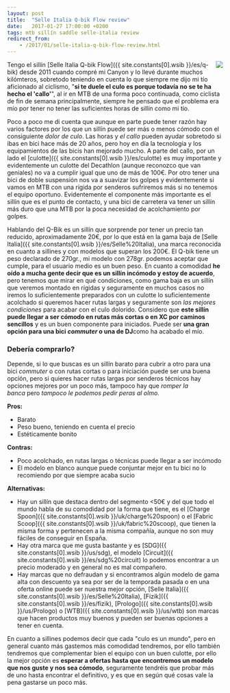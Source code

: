 ```yaml
---
layout: post
title:  "Selle Italia Q-bik Flow review"
date:   2017-01-27 17:00:00 +0200
tags: mtb sillín saddle selle-italia review
redirect_from:
    - /2017/01/selle-italia-q-bik-flow-review.html
---
```


<a href='{{ site.constants[0].wsib }}/es/q-bik'><img style="float: right;" src="https://1.bp.blogspot.com/-GJAHvSZvv0s/WIuxl2lqn4I/AAAAAAAAA7U/gbmjqmkbrXI-Rf1hMihihWnxrr40NzR1QCLcB/s320/selle%2Bitalia%2Bq-bik%2Bflow.jpg"></a>

Tengo el sillín [Selle Italia Q-bik Flow]({{ site.constants[0].wsib }}/es/q-bik) desde 2011 cuando compré mi Canyon y lo llevé durante muchos kilómteros, sobretodo teniendo en cuenta lo que siempre me dijo mi tío aficionado al ciclismo, "**si te duele el culo es porque todavía no se te ha hecho el 'callo'**", al ir en MTB de una forma poco continuada, como ciclista de fin de semana principalmente, siempre he pensado que el problema era mío por tener no tener las suficientes horas de sillín como mi tío.

Poco a poco me di cuenta que aunque en parte puede tener razón hay varios factores por los que un sillín puede ser más o menos cómodo con el consiguiente *dolor de culo*. Las horas y *el callo* pueden ayudar sobretodo si ibas en bici hace más de 20 años, pero hoy en día la tecnología y los equipamientos de las bicis han mejorado mucho. A parte del callo, por un lado el [culotte]({{ site.constants[0].wsib }}/es/culotte) es muy importante y evidentemente un culotte del Decathlon (aunque reconozco que van geniales) no va a cumplir igual que uno de más de 100€. Por otro tener una bici de doble suspensión nos va a suavizar los golpes y evidentemente si vamos en MTB con una rígida por senderos sufriremos más si no tenemos el equipo oportuno. Evidentemente el componente más importante es el sillín que es el punto de contacto, y una bici de carretera va tener un sillín más duro que una MTB por la poca necesidad de acolchamiento por golpes.

Hablando del Q-Bik es un sillín que sorprende por tener un precio tan reducido, aproximadamente 20€, por lo que está en la gama baja de [Selle Italia]({{ site.constants[0].wsib }}/es/Selle%20Italia), una marca reconocida en cuanto a sillines y con modelos que superan los 200€. El Q-bik tiene un peso declarado de 270gr., mi modelo con 278gr. podemos aceptar que cumple, para el usuario medio es un buen peso. En cuanto a comodidad **he oído a mucha gente decir que es un sillín incómodo y estoy de acuerdo**, pero tenemos que mirar en qué condiciones, como gama baja es un sillín que veremos montado en rígidas y seguramente en muchos casos no iremos lo suficientemente preparados con un culotte lo suficientemente acolchado si queremos hacer rutas largas y seguramente son *las mejores condiciones* para acabar con el culo dolorido. Considero que **este sillín puede llegar a ser cómodo en rutas más cortas o en XC por caminos sencillos** y es un buen componente para iniciados. Puede ser **una gran opción para una bici *commuter* o una de DJ**como ha acabado el mío.

### Debería comprarlo?

Depende, si lo que buscas es un sillín barato para cubrir a otro para una bici *commuter* o con rutas cortas o para iniciación puede ser una buena opción, pero si quieres hacer rutas largas por senderos técnicos hay opciones mejores por un poco más, tampoco hay que *romper la banca* pero *tampoco le podemos pedir peras al olmo*.

**Pros:**

- Barato
- Peso bueno, teniendo en cuenta el precio
- Estéticamente bonito

**Contras:**

- Poco acolchado, en rutas largas o técnicas puede llegar a ser incómodo
- El modelo en blanco aunque puede conjuntar mejor en tu bici no lo recomiendo por que siempre acaba sucio

**Alternativas:**

- Hay un sillín que destaca dentro del segmento <50€ y del que todo el mundo habla de su comodidad por la forma que tiene, es el [Charge Spoon]({{ site.constants[0].wsib }}/uk/charge%20spoon) o el [Fabric Scoop]({{ site.constants[0].wsib }}/uk/fabric%20scoop), que tienen la misma forma y pertenecen a la misma compañía, aunque no son muy fáciles de conseguir en España.
- Hay otra marca que me gusta bastante y es [SDG]({{ site.constants[0].wsib }}/us/sdg), el modelo [Circuit]({{ site.constants[0].wsib }}/es/sdg%20circuit) lo podemos encontrar a un precio moderado y en general no es mal compañero.
- Hay marcas que no defraudan y si encontramos algún modelo de gama alta con descuento ya sea por ser de la temporada pasada o en una oferta online puede ser nuestra mejor opción, [Selle Italia]({{ site.constants[0].wsib }}/es/Selle%20Italia), [Fizik]({{ site.constants[0].wsib }}/es/fizik), [Prologo]({{ site.constants[0].wsib }}/us/Prologo) o [WTB]({{ site.constants[0].wsib }}/us/wtb) son marcas que hacen productos muy buenos y pueden ser buenas opciones a tener en cuenta.

En cuanto a sillines podemos decir que cada "culo es un mundo", pero en general cuanto más gastemos más comodidad tendremos, por ello también tendremos que complementar bien el equipo con un buen culotte, por ello la mejor opción es **esperar a ofertas hasta que encontremos un modelo que nos guste y nos sea cómodo**, seguramente tendréis que probar más de uno hasta encontrar el definitivo, y es que en según qué cosas vale la pena gastarse un poco más.
